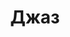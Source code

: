 ---
layout: about-guitars
typePost: guitar-styles
section: /about-guitars
title: Джаз
longtitle: Игра на гитаре в стиле джаз
banner: null
breadcrumbs:
  - name: О гитарах
    url: /about-guitars/
  - name: Стили игры
    url: /about-guitars/guitar-styles/
breadcrumbCurrent: true
content: >+
  Как говорится, в джаз имеет право играть каждый так, как ему захочется. Поэтому здесь, не важно какой у вас способ звукоизвлечения - пальцы, медиатор, плектры, большой палец как у Wes Montgomery - главное результат. А результатом должен быть "Jazz".

youtube: WWRIzSWxvMo
seo:
  description: Как говорится, в джаз имеет право играть каждый так, как ему захочется. Поэтому здесь, не важно какой у вас способ звукоизвлечения - пальцы, медиатор, плектры, большой палец как у Wes Montgomery - главное результат.
  h1: Игра на гитаре в стиле джаз
  keywords: 'Игра на гитаре в стиле джаз, джаз гитара, игра джаза на гитаре'
  title: Игра на гитаре в стиле джаз | ArtMusicPro
---